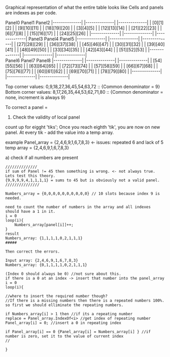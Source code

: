﻿Graphical representation of what the entire table looks like
Cells and panels are indexes as per code.

  Panel0		Panel1			Panel2
|--------------| |--------------| |--------------| 
|  [0][1][2]   | | [9][10][11]  | | [18][19][20] |
|  [3][4][5]   | | [12][13][14] | | [21][22][23] |
|  [6][7][8]   | | [15][16][17] | | [24][25][26] |
|--------------| |--------------| |--------------| 
Panel3				Panel4			Panel5
|--------------| |--------------| |--------------| 
| [27][28][29] | | [36][37][38] | | [45][46][47] |
| [30][31][32] | | [39][40][41] | | [48][49][50] |
| [33][34][35] | | [42][43][44] | | [51][52][53] |
|--------------| |--------------| |--------------|  
Panel6				Panel7			Panel8
|--------------| |--------------| |--------------| 
| [54][55][56] | | [63][64][65] | | [72][73][74] |
| [57][58][59] | | [66][67][68] | | [75][76][77] |
| [60][61][62] | | [69][70][71] | | [78][79][80] |
|--------------| |--------------| |--------------|  


Top corner values: 0,9,18,27,36,45,54,63,72 :: {Common denominator = 9}
Bottom corner values: 8,17,26,35,44,53,62,71,80 :: {Common denominator = none, increment is always 9}

To correct a panel = 

1) Check the validity of local panel

count up for eigght 'tiks'; Once you reach eighth 'tik', you are now on new panel.
At every tik - add the value into a temp array.

example
Panel_array = {2,4,6,9,1,6,7,8,3} <- issues: repeated 6 and lack of 5
temp array = {2,4,6,9,1,6,7,8,3}

a) check if all numbers are present
	
	//////////////
	if sum of Panel != 45 then something is wrong. <- not always true. Lets test this theory.
	{9,9,9,9,4,1,1,1,1} = sums to 45 but is obviously not a valid panel.
	///////////////
	
	Numbers_array = {0,0,0,0,0,0,0,0,0,0} // 10 slots because index 9 is needed.

	need to count the number of numbers in the array and all indexes should have a 1 in it.
	i = 0
	loop(i){
		Numbers_array[panel[i]]++;
	}
	result
	Numbers_array: {1,1,1,1,0,2,1,1,1}
	#####

	Then correct the errors.

	Input array: {2,4,6,9,1,6,7,8,3}
	Numbers_array: {0,1,1,1,1,0,2,1,1,1}

	(Index 0 should always be 0) //not sure about this.
	if there is a 0 at an index -> insert that number into the panel_array
	i = 0
	loop(i){
	
	//where to insert the required number though?
	//If there is a missing numbers then there is a repeated numbers 100%.
	so first we should elliminate the repeating numbers.

	if Numbers_array[i] > 1 then //if its a repeating number
	replace = Panel_array.IndexOf<i> //get index of repeating number
	Panel_array[i] = 0; //insert a 0 in repeating index

	if Panel_array[i] == 0 {Panel_array[i] = Numbers_array[i] } //if number is zero, set it to the value of current index
	//
	
	}